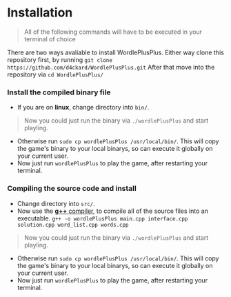 # Installation

> All of the following commands will have to be executed in your terminal of choice

There are two ways avaliable to install WordlePlusPlus.
Either way clone this repository first, by running 
```git clone https://github.com/d4ckard/WordlePlusPlus.git```
After that move into the repository via 
```cd WordlePlusPlus/```

### Install the compiled binary file
- If you are on **linux**, change directory into ```bin/```.
> Now you could just run the binary via ```./wordlePlusPlus``` and start playling.
- Otherwise run ```sudo cp wordlePlusPlus /usr/local/bin/```. This will copy the game's binary to your local binarys, so can execute it globally on your current user. 
- Now just run ```wordlePlusPlus``` to play the game, after restarting your terminal.

### Compiling the source code and install

- Change directory into ```src/```.
- Now use the [**g++** compiler](https://www.geeksforgeeks.org/compiling-with-g-plus-plus/), to compile all of the source files into an executable.
```g++ -o wordlePlusPlus main.cpp interface.cpp solution.cpp word_list.cpp words.cpp```
> Now you could just run the binary via ```./wordlePlusPlus``` and start playling.
- Otherwise run ```sudo cp wordlePlusPlus /usr/local/bin/```. This will copy the game's binary to your local binarys, so can execute it globally on your current user.
- Now just run ```wordlePlusPlus``` to play the game, after restarting your terminal.
